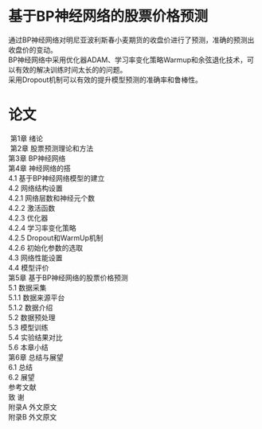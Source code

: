 #  基于BP神经网络的股票价格预测
通过BP神经网络对明尼亚波利斯春小麦期货的收盘价进行了预测，准确的预测出收盘价的变动。  
BP神经网络中采用优化器ADAM、学习率变化策略Warmup和余弦退化技术，可以有效的解决训练时间太长的的问题。  
采用Dropout机制可以有效的提升模型预测的准确率和鲁棒性。  
#  论文
&nbsp;第1章  绪论  
&nbsp;第2章  股票预测理论和方法  
第3章  BP神经网络  
第4章 神经网络的搭  
4.1 基于BP神经网络模型的建立  
4.2 网络结构设置  
4.2.1 网络层数和神经元个数  
4.2.2 激活函数  
4.2.3 优化器  
4.2.4 学习率变化策略  
4.2.5 Dropout和WarmUp机制  
4.2.6 初始化参数的选取  
4.3 网络性能设置  
4.4 模型评价  
第5章  基于BP神经网络的股票价格预测  
5.1 数据采集  
5.1.1 数据来源平台  
5.1.2 数据介绍  
5.2 数据预处理  
5.3 模型训练  
5.4 实验结果对比  
5.6 本章小结  
第6章  总结与展望  
6.1 总结  
6.2 展望  
参考文献  
致    谢  
附录A  外文原文  
附录B  外文原文  
